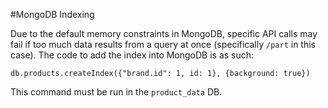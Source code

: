 #MongoDB Indexing

Due to the default memory constraints in MongoDB, specific API calls may fail if too much data results from a query at once (specifically `/part` in this case).
The code to add the index into MongoDB is as such:

`db.products.createIndex({"brand.id": 1, id: 1}, {background: true})`

This command must be run in the `product_data` DB.
